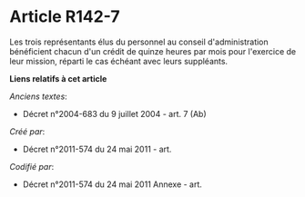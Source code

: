 # Article R142-7

Les trois représentants élus du personnel au conseil d'administration bénéficient chacun d'un crédit de quinze heures par
mois pour l'exercice de leur mission, réparti le cas échéant avec leurs suppléants.

**Liens relatifs à cet article**

_Anciens textes_:

  - Décret n°2004-683 du 9 juillet 2004 - art. 7 (Ab)

_Créé par_:

  - Décret n°2011-574 du 24 mai 2011  - art.

_Codifié par_:

  - Décret n°2011-574 du 24 mai 2011 Annexe - art.
